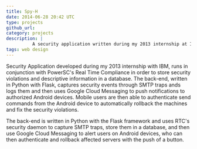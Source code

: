 ```yaml
---
title: Spy-H
date: 2014-06-28 20:42 UTC
type: projects
github_url:
category: projects
description: |
          A security application written during my 2013 internship at IBM, I am unsure of how much I am able to discuss about this application due to NDA.
tags: web design
---
```


Security Application developed during my 2013 internship with IBM, runs in conjunction with PowerSC's Real Time Compliance in order to store security violations and descriptive information in a database. The back-end, written in Python with Flask, captures security events through SMTP traps ands logs them and then uses Google Cloud Messaging to push notifications to authorized Android devices. Mobile users are then able to authenticate send commands from the Android device to automatically rollback the machines and fix the security violations.

The back-end is written in Python with the Flask framework and uses RTC's security daemon to capture SMTP traps, store them in a database, and then use Google Cloud Messaging to alert users on Android devices, who can then authenticate and rollback affected servers with the push of a button.